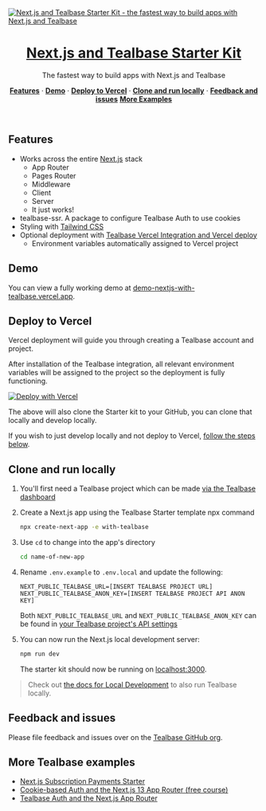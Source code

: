 <a href="https://demo-nextjs-with-tealbase.vercel.app/">
  <img alt="Next.js and Tealbase Starter Kit - the fastest way to build apps with Next.js and Tealbase" src="https://demo-nextjs-with-tealbase.vercel.app/opengraph-image.png">
  <h1 align="center">Next.js and Tealbase Starter Kit</h1>
</a>

<p align="center">
 The fastest way to build apps with Next.js and Tealbase
</p>

<p align="center">
  <a href="#features"><strong>Features</strong></a> ·
  <a href="#demo"><strong>Demo</strong></a> ·
  <a href="#deploy-to-vercel"><strong>Deploy to Vercel</strong></a> ·
  <a href="#clone-and-run-locally"><strong>Clone and run locally</strong></a> ·
  <a href="#feedback-and-issues"><strong>Feedback and issues</strong></a>
  <a href="#more-tealbase-examples"><strong>More Examples</strong></a>
</p>
<br/>

## Features

- Works across the entire [Next.js](https://nextjs.org) stack
  - App Router
  - Pages Router
  - Middleware
  - Client
  - Server
  - It just works!
- tealbase-ssr. A package to configure Tealbase Auth to use cookies
- Styling with [Tailwind CSS](https://tailwindcss.com)
- Optional deployment with [Tealbase Vercel Integration and Vercel deploy](#deploy-your-own)
  - Environment variables automatically assigned to Vercel project

## Demo

You can view a fully working demo at [demo-nextjs-with-tealbase.vercel.app](https://demo-nextjs-with-tealbase.vercel.app/).

## Deploy to Vercel

Vercel deployment will guide you through creating a Tealbase account and project.

After installation of the Tealbase integration, all relevant environment variables will be assigned to the project so the deployment is fully functioning.

[![Deploy with Vercel](https://vercel.com/button)](https://vercel.com/new/clone?repository-url=https%3A%2F%2Fgithub.com%2Fvercel%2Fnext.js%2Ftree%2Fcanary%2Fexamples%2Fwith-tealbase&project-name=nextjs-with-tealbase&repository-name=nextjs-with-tealbase&demo-title=nextjs-with-tealbase&demo-description=This%20starter%20configures%20Tealbase%20Auth%20to%20use%20cookies%2C%20making%20the%20user's%20session%20available%20throughout%20the%20entire%20Next.js%20app%20-%20Client%20Components%2C%20Server%20Components%2C%20Route%20Handlers%2C%20Server%20Actions%20and%20Middleware.&demo-url=https%3A%2F%2Fdemo-nextjs-with-tealbase.vercel.app%2F&external-id=https%3A%2F%2Fgithub.com%2Fvercel%2Fnext.js%2Ftree%2Fcanary%2Fexamples%2Fwith-tealbase&demo-image=https%3A%2F%2Fdemo-nextjs-with-tealbase.vercel.app%2Fopengraph-image.png&integration-ids=oac_VqOgBHqhEoFTPzGkPd7L0iH6)

The above will also clone the Starter kit to your GitHub, you can clone that locally and develop locally.

If you wish to just develop locally and not deploy to Vercel, [follow the steps below](#clone-and-run-locally).

## Clone and run locally

1. You'll first need a Tealbase project which can be made [via the Tealbase dashboard](https://database.new)

2. Create a Next.js app using the Tealbase Starter template npx command

   ```bash
   npx create-next-app -e with-tealbase
   ```

3. Use `cd` to change into the app's directory

   ```bash
   cd name-of-new-app
   ```

4. Rename `.env.example` to `.env.local` and update the following:

   ```
   NEXT_PUBLIC_TEALBASE_URL=[INSERT TEALBASE PROJECT URL]
   NEXT_PUBLIC_TEALBASE_ANON_KEY=[INSERT TEALBASE PROJECT API ANON KEY]
   ```

   Both `NEXT_PUBLIC_TEALBASE_URL` and `NEXT_PUBLIC_TEALBASE_ANON_KEY` can be found in [your Tealbase project's API settings](https://app.tealbase.com/project/_/settings/api)

5. You can now run the Next.js local development server:

   ```bash
   npm run dev
   ```

   The starter kit should now be running on [localhost:3000](http://localhost:3000/).

> Check out [the docs for Local Development](https://tealbase.com/docs/guides/getting-started/local-development) to also run Tealbase locally.

## Feedback and issues

Please file feedback and issues over on the [Tealbase GitHub org](https://github.com/tealbase/tealbase/issues/new/choose).

## More Tealbase examples

- [Next.js Subscription Payments Starter](https://github.com/vercel/nextjs-subscription-payments)
- [Cookie-based Auth and the Next.js 13 App Router (free course)](https://youtube.com/playlist?list=PL5S4mPUpp4OtMhpnp93EFSo42iQ40XjbF)
- [Tealbase Auth and the Next.js App Router](https://github.com/tealbase/tealbase/tree/master/examples/auth/nextjs)
